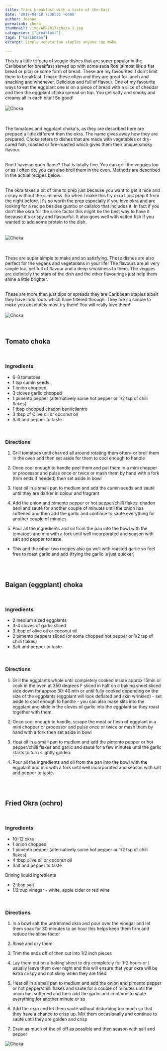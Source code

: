 ```yaml
---
title: Trini breakfast with a taste of the East
date: '2017-04-18 7:30:35 -0400'
author: Joanne
permalink: choka
thumbnail: /img/APR2017/choka_1.jpg
categories: ["breakfast"]
tags: ["Caribbean"]
excerpt: Simple vegetarian staples anyone can make

---
```


This is a little trifecta of veggie dishes that are super popular in the Caribbean for breakfast served up with some sada Roti (almost like a flat bread or pita) or some form of bread. These are my favourites! I don't limit them to breakfast. I make these often and they are great for lunch and snacking and whenever. Delicious and full of flavour.  One of my favourite ways to eat the eggplant one is on a piece of bread with a slice of cheddar and then the eggplant choka spread on top.  You get salty and smoky and creamy all in each bite!! So good!
<br>
<br>
![Choka](/img/APR2017/choka_2.jpg)  
<br>
<br>

The tomatoes and eggplant choka's, as they are described here are prepped a little different then the okra. The name gives away how they are prepared. Choka refers to dishes that are made with vegetables or dry-cured fish, roasted or fire-roasted which gives them their unique smoky flavour.
<br>
<br>

Don't have an open flame? That is totally fine. You can grill the veggies too or as I often do, you can also broil them in the oven. Methods are described in the actual recipes below.
<br>
<br>

The okra takes a bit of time to prep just because you want to get it nice and crispy without the sliminess.  So when I make this fry okra I just prep it from the night before.  It's so worth the prep especially if you love okra and are looking for a recipe besides gumbo or callaloo that includes it. In fact if you don't like okra for the slime factor this might be the best way to have it because it's crispy and flavourful.  It also goes well with salted fish if you wanted to add some protein to the dish.  
<br>
<br>
![Choka](/img/APR2017/choka_3.jpg)  
<br>
<br>

These are super simple to make and so satisfying. These dishes are also perfect for the vegans and vegetarians in your life! The flavours are all very simple too, yet full of flavour and a deep smokiness to them. The veggies are definitely the stars of the dish and the other flavourings just help them shine a little brighter.  
<br>

These are more than just dips or spreads they are Caribbean staples albeit they have Indo roots which have filtered through. They are so simple to make you absolutely must try them! You will really love them!
<br>
<br>
![Choka](/img/APR2017/choka_4.jpg)  
<br>
<br>


## Tomato choka
<br>

### Ingredients

* 6-8 tomatoes
* 1 tsp cumin seeds
* 1 onion chopped
* 3 cloves garlic chopped
* 1 pimento pepper (alternatively some hot pepper or 1/2 tsp of chilli flakes)
* 1 tbsp chopped chadon beni/cilantro
* 3 tbsp of Olive oil or coconut oil
* Salt and pepper to taste
<br>

### Directions

1. Grill tomatoes until charred all around rotating them often- or broil them in the oven and then set aside for them to cool enough to handle

1. Once cool enough to handle peel them and put them in a mini chopper or processor and pulse once or twice or mash them by hand with a fork (trim ends if needed) then set aside in bowl

1. Heat oil in a small pan to medium and add the cumin seeds and sauté until they are darker in colour and fragrant

1. Add the onion and pimento pepper or hot pepper/chilli flakes, chadon beni and sauté for another couple of minutes until the onion has softened and then add the garlic and continue to sauté everything for another couple of minutes

1. Pour all the ingredients and oil from the pan into the bowl with the tomatoes and mix with a fork until well incorporated and season with salt and pepper to taste.
* This and the other two recipes also go well with roasted garlic so feel free to roast garlic and add (frying the garlic is just quicker)
<br>
<br>

## Baigan (eggplant) choka
<br>

### Ingredients

* 2 medium sized eggplants
* 3-4 cloves of garlic sliced
* 3 tbsp of olive oil or coconut oil
* 2 pimento peppers sliced (or some chopped hot pepper or 1/2 tsp of chilli flakes)
* Salt and pepper to taste
<br>

### Directions

1. Grill the eggplants whole until completely cooked inside approx 15min or cook in the oven at 350 degrees F sliced in half on a baking sheet sliced side down for approx 30-40 min or until fully cooked depending on the size of the eggplants (eggplant will look deflated and skin wrinkled) - set aside to cool enough to handle - you can also make slits into the eggplant and slide in the cloves of garlic into the eggplant so they roast together with them.

1. Once cool enough to handle, scrape the meat or flesh of eggplant in a mini chopper or processor and pulse once or twice or mash them by hand with a fork then set aside in bowl

1. Heat oil in a small pan to medium and add the pimento pepper or hot pepper/chilli flakes and garlic and sauté for a few minutes until the garlic starts to turn slightly golden.

1. Pour all the ingredients and oil from the pan into the bowl with the eggplant and mix with a fork until well incorporated and season with salt and pepper to taste.
<br>
<br>

## Fried Okra (ochro)
<br>

### Ingredients

* 10-12 okra
* 1 onion chopped
* 1 pimento pepper (alternatively some hot pepper or 1/2 tsp of chilli flakes)
* 4 tbsp olive oil or coconut oil
* Salt and pepper to taste

Brining liquid ingredients

* 2 tbsp salt
* 1/2 cup vinegar - white, apple cider or red wine
<br>

### Directions

1. In a bowl salt the untrimmed okra and pour over the vinegar and let them soak for 30 minutes to an hour this helps keep them firm and reduce the slime factor

1. Rinse and dry them

1. Trim the ends off of then cut into 1/2 inch pieces

1. Lay them out on a baking sheet to dry completely for 1-2 hours or I usually leave them over night and this will ensure that your okra will be extra crispy and not slimy when they are fried

1. Heat oil in a small pan to medium and add the onion and pimento pepper or hot pepper/chilli flakes and sauté for a couple of minutes until the onion has softened and then add the garlic and continue to sauté everything for another minute or so

1. Add the okra and let them sauté without disturbing too much so that they have a chance to crisp up. Mix them occasionally and continue to sauté until they are golden and crisp

1. Drain as much of the oil off as possible and then season with salt and pepper  

![Choka](/img/APR2017/choka_2.jpg)  
